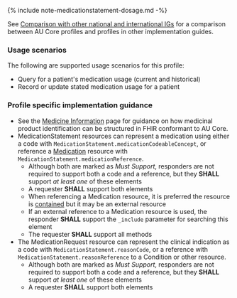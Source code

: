 {% include note-medicationstatement-dosage.md -%}

See [Comparison with other national and international IGs](comparison.html) for a comparison between AU Core profiles and profiles in other implementation guides.

### Usage scenarios

The following are supported usage scenarios for this profile:

- Query for a patient's medication usage (current and historical)
- Record or update stated medication usage for a patient


### Profile specific implementation guidance
  - See the [Medicine Information](medicine-information.html) page for guidance on how medicinal product identification can be structured in FHIR conformant to AU Core.
  - MedicationStatement resources can represent a medication using either a code with `MedicationStatement.medicationCodeableConcept`, or reference a [Medication](http://hl7.org/fhir/R4/medication.html) resource with `MedicationStatement.medicationReference`.
    - Although both are marked as *Must Support*, responders are not required to support both a code and a reference, but they **SHALL** support *at least one* of these elements
    - A requester **SHALL** support both elements
    - When referencing a Medication resource, it is preferred the resource is [contained](http://hl7.org/fhir/R4/references.html#contained) but it may be an external resource
    - If an external reference to a Medication resource is used, the responder **SHALL** support the `_include` parameter for searching this element
    - The requester **SHALL** support all methods
  - The MedicationRequest resource can represent the clinical indication as a code with `MedicationStatement.reasonCode`, or a reference with `MedicationStatement.reasonReference` to a Condition or other resource.
    - Although both are marked as *Must Support*, responders are not required to support both a code and a reference, but they **SHALL** support *at least one* of these elements
    - A requester **SHALL** support both elements 